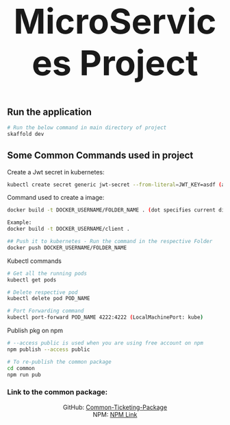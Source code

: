 <h1 align="center" style="font-size: 5rem;">
MicroServices Project
</h1>

## Run the application

```bash
# Run the below command in main directory of project
skaffold dev
```

## Some Common Commands used in project

Create a Jwt secret in kubernetes:

```bash
kubectl create secret generic jwt-secret --from-literal=JWT_KEY=asdf (asdf - your jwt signing secret)
```

Command used to create a image:

```bash
docker build -t DOCKER_USERNAME/FOLDER_NAME . (dot specifies current directory)

Example:
docker build -t DOCKER_USERNAME/client .

## Push it to kubernetes - Run the command in the respective Folder
docker push DOCKER_USERNAME/FOLDER_NAME
```

Kubectl commands

```bash
# Get all the running pods
kubectl get pods

# Delete respective pod
kubectl delete pod POD_NAME

# Port Forwarding command
kubectl port-forward POD_NAME 4222:4222 (LocalMachinePort: kube)
```

Publish pkg on npm

```bash
# --access public is used when you are using free account on npm
npm publish --access public

# To re-publish the common package
cd common
npm run pub
```

### Link to the common package:

<div align="center">
<span>GitHub: <a href="https://github.com/SagarM21/sagarm21tickets-common">Common-Ticketing-Package</a>
</span>
<br />
<span>NPM: <a href="https://www.npmjs.com/package/@sagarm21tickets/common">
NPM Link </a> </span>
</div>
